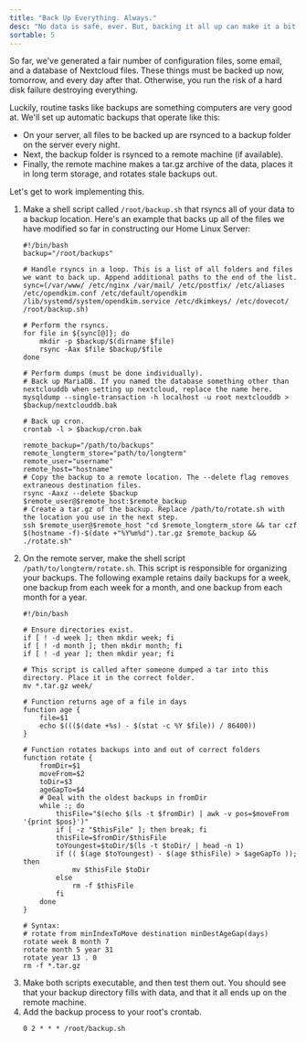 ```yaml
---
title: "Back Up Everything. Always."
desc: "No data is safe, ever. But, backing it all up can make it a bit less precarious."
sortable: 5
---
```


So far, we've generated a fair number of configuration files, some email, and a database of Nextcloud files. These things must be backed up now, tomorrow, and every day after that. Otherwise, you run the risk of a hard disk failure destroying everything.

Luckily, routine tasks like backups are something computers are very good at. We'll set up automatic backups that operate like this:
 * On your server, all files to be backed up are rsynced to a backup folder on the server every night.
 * Next, the backup folder is rsynced to a remote machine (if available).
 * Finally, the remote machine makes a tar.gz archive of the data, places it in long term storage, and rotates stale backups out.

Let's get to work implementing this.
1. Make a shell script called `/root/backup.sh` that rsyncs all of your data to a backup location. Here's an example that backs up all of the files we have modified so far in constructing our Home Linux Server:
	```
	#!/bin/bash
	backup="/root/backups"

	# Handle rsyncs in a loop. This is a list of all folders and files we want to back up. Append additional paths to the end of the list.
	sync=(/var/www/ /etc/nginx /var/mail/ /etc/postfix/ /etc/aliases /etc/opendkim.conf /etc/default/opendkim /lib/systemd/system/opendkim.service /etc/dkimkeys/ /etc/dovecot/ /root/backup.sh)

	# Perform the rsyncs.
	for file in ${sync[@]}; do
		mkdir -p $backup/$(dirname $file)
		rsync -Aax $file $backup/$file
	done
	
	# Perform dumps (must be done individually).
	# Back up MariaDB. If you named the database something other than nextclouddb when setting up nextcloud, replace the name here.
	mysqldump --single-transaction -h localhost -u root nextclouddb > $backup/nextclouddb.bak
	
	# Back up cron.
	crontab -l > $backup/cron.bak

	remote_backup="/path/to/backups"
	remote_longterm_store="path/to/longterm"
	remote_user="username"
	remote_host="hostname"
	# Copy the backup to a remote location. The --delete flag removes extraneous destination files.
	rsync -Aaxz --delete $backup $remote_user@$remote_host:$remote_backup
	# Create a tar.gz of the backup. Replace /path/to/rotate.sh with the location you use in the next step.
	ssh $remote_user@$remote_host "cd $remote_longterm_store && tar czf $(hostname -f)-$(date +"%Y%m%d").tar.gz $remote_backup && ./rotate.sh"
	```
2. On the remote server, make the shell script `/path/to/longterm/rotate.sh`. This script is responsible for organizing your backups. The following example retains daily backups for a week, one backup from each week for a month, and one backup from each month for a year.
	```
	#!/bin/bash

	# Ensure directories exist.
	if [ ! -d week ]; then mkdir week; fi
	if [ ! -d month ]; then mkdir month; fi
	if [ ! -d year ]; then mkdir year; fi
	
	# This script is called after someone dumped a tar into this directory. Place it in the correct folder.
	mv *.tar.gz week/

	# Function returns age of a file in days
	function age {
		file=$1
		echo $((($(date +%s) - $(stat -c %Y $file)) / 86400))
	}
	
	# Function rotates backups into and out of correct folders
	function rotate {
		fromDir=$1
		moveFrom=$2
		toDir=$3
		ageGapTo=$4
		# Deal with the oldest backups in fromDir
		while :; do
			thisFile="$(echo $(ls -t $fromDir) | awk -v pos=$moveFrom '{print $pos}')"
			if [ -z "$thisFile" ]; then break; fi
			thisFile=$fromDir/$thisFile
			toYoungest=$toDir/$(ls -t $toDir/ | head -n 1)
			if (( $(age $toYoungest) - $(age $thisFile) > $ageGapTo )); then
				mv $thisFile $toDir
			else
				rm -f $thisFile
			fi
		done
	}
	
	# Syntax:
	# rotate from minIndexToMove destination minDestAgeGap(days)
	rotate week 8 month 7
	rotate month 5 year 31
	rotate year 13 . 0
	rm -f *.tar.gz
	```
3. Make both scripts executable, and then test them out. You should see that your backup directory fills with data, and that it all ends up on the remote machine.
4. Add the backup process to your root's crontab.
	```
	0 2 * * * /root/backup.sh
	```
